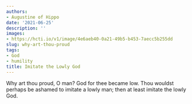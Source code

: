 ```yaml
---
authors:
- Augustine of Hippo
date: '2021-06-25'
description: ''
images:
- https://hcti.io/v1/image/4e6aeb40-0a21-49b5-b453-7aecc5b255dd
slug: why-art-thou-proud
tags:
- God
- humility
title: Imitate the Lowly God
---
```


Why art thou proud, O man? God for thee became low. Thou wouldst perhaps be ashamed to imitate a lowly man; then at least imitate the lowly God.
